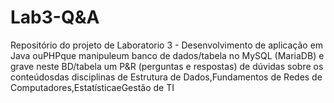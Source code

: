 # Lab3-Q&A
Repositório do projeto de Laboratorio 3 - 
Desenvolvimento de aplicação em Java ouPHPque manipuleum banco de dados/tabela no MySQL (MariaDB) e grave neste BD/tabela um P&R (perguntas e respostas) de dúvidas sobre os conteúdosdas disciplinas de Estrutura de Dados,Fundamentos de Redes de Computadores,EstatísticaeGestão de TI
